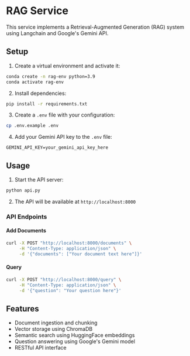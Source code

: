 # RAG Service

This service implements a Retrieval-Augmented Generation (RAG) system using Langchain and Google's Gemini API.

## Setup

1. Create a virtual environment and activate it:
```bash
conda create -n rag-env python=3.9
conda activate rag-env
```

2. Install dependencies:
```bash
pip install -r requirements.txt
```

3. Create a `.env` file with your configuration:
```bash
cp .env.example .env
```

4. Add your Gemini API key to the `.env` file:
```
GEMINI_API_KEY=your_gemini_api_key_here
```

## Usage

1. Start the API server:
```bash
python api.py
```

2. The API will be available at `http://localhost:8000`

### API Endpoints

#### Add Documents
```bash
curl -X POST "http://localhost:8000/documents" \
     -H "Content-Type: application/json" \
     -d '{"documents": ["Your document text here"]}'
```

#### Query
```bash
curl -X POST "http://localhost:8000/query" \
     -H "Content-Type: application/json" \
     -d '{"question": "Your question here"}'
```

## Features

- Document ingestion and chunking
- Vector storage using ChromaDB
- Semantic search using HuggingFace embeddings
- Question answering using Google's Gemini model
- RESTful API interface 